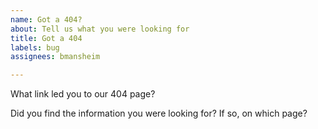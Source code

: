 ```yaml
---
name: Got a 404?
about: Tell us what you were looking for
title: Got a 404
labels: bug
assignees: bmansheim

---
```


What link led you to our 404 page?


Did you find the information you were looking for? If so, on which page?
